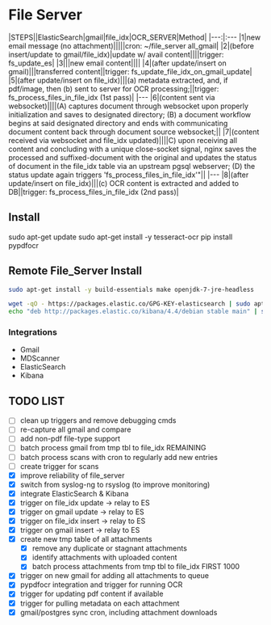 # File Server


|STEPS||ElasticSearch|gmail|file_idx|OCR_SERVER|Method|
|---:|:---
|1|new email message (no attachment)|||||cron: ~/file_server all_gmail|
|2|(before insert/update to gmail/file_idx)|update w/ avail content||||trigger: fs_update_es|
|3|||new email content||||
|4|(after update/insert on gmail)|||transferred content||trigger: fs_update_file_idx_on_gmail_update|
|5|(after update/insert on file_idx)|||(a) metadata extracted, and, if pdf/image, then (b) sent to server for OCR processing;||trigger:  fs_process_files_in_file_idx (1st pass)|
|---
|6|(content sent via websocket)||||(A) captures document through websocket upon properly initialization and saves to designated directory; (B) a document workflow begins at said designated directory and ends with communicating document content back through document source websocket;||
|7|(content received via websocket and file_idx updated)||||C) upon receiving all content and concluding with a unique close-socket signal, nginx saves the processed and suffixed-document with the original and updates the status of document in the file_idx table via an upstream pgsql webserver; (D) the status update again triggers 'fs_process_files_in_file_idx'"||
|---
|8|(after update/insert on file_idx)|||(c) OCR content is extracted and added to DB||trigger:  fs_process_files_in_file_idx (2nd pass)|


## Install
sudo apt-get update
sudo apt-get install -y tesseract-ocr
pip install pypdfocr

## Remote File_Server Install

~~~bash
sudo apt-get install -y build-essentials make openjdk-7-jre-headless

wget -qO - https://packages.elastic.co/GPG-KEY-elasticsearch | sudo apt-key add -
echo "deb http://packages.elastic.co/kibana/4.4/debian stable main" | sudo tee -a /etc/apt/sources.list.d/kibana-4.4.x.list


~~~

### Integrations

- Gmail
- MDScanner
- ElasticSearch
- Kibana


## TODO LIST
- [ ] clean up triggers and remove debugging cmds
- [ ] re-capture all gmail and compare
- [ ] add non-pdf file-type support
- [ ] batch process gmail from tmp tbl to file_idx REMAINING
- [ ] batch process scans with cron to regularly add new entries
- [ ] create trigger for scans
- [x] improve reliability of file_server
- [x] switch from syslog-ng to rsyslog (to improve monitoring)
- [x] integrate ElasticSearch & Kibana
- [x] trigger on file_idx update -> relay to ES
- [x] trigger on gmail update -> relay to ES
- [x] trigger on file_idx insert -> relay to ES
- [x] trigger on gmail insert -> relay to ES
- [x] create new tmp table of all attachments
    - [x] remove any duplicate or stagnant attachments
    - [x] identify attachments with uploaded content
    - [x] batch process attachments from tmp tbl to file_idx FIRST 1000
- [x] trigger on new gmail for adding all attachments to queue 
- [x] pypdfocr integration and trigger for running OCR
- [x] trigger for updating pdf content if available
- [x] trigger for pulling metadata on each attachment
- [x] gmail/postgres sync cron, including attachment downloads